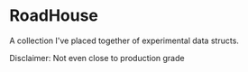 # RoadHouse
A collection I've placed together of experimental data structs. 

Disclaimer: Not even close to production grade
